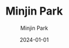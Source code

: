 ---
layout: personal_info  # FIXED! DO NOT CHANGE!
author: Minjin Park   # your name
title:  Minjin Park   # your name
date:   2024-01-01

params:
    position: "Master Course"    # TODO: push your position; the position should be the one between ["Principal Investigator", "PhD Course", "Master Course", "Graduate", Alumni]
    job_title: "Researcher"       # TODO: all of the students should specify the title of himself as a "Researcher"
    # telephone: ""  # TODO: phone number (if you don't want to upload your phone number, comment or remove this line!)
    email:    "ppmjj2000@skku.edu"  # TODO: school email address (if you don't want to upload your email address, comment or remove this line!)
    
    profile_image: profile.jpg  # TODO: put the filename of the profile image here 

    interests: [   # TODO: fill out your research interests
        "Computer Architecture", 
        "Memory Systems",
        "CXL"
    ]

    biography: |   # TODO: fill out your short biography... Introduce yourself! (if you don't want to upload your biography, comment or remove this whole section!)
        Since joining Samsung Electronics Memory Business Division in 2015, I have been responsible for Pre & Post Silicon verification of SoC products such as UFS and SSD. Through the SSIT Course, I joined COMPASS LAB to deepen my understanding of Computer Architecture and am currently researching the CXL field.

    enable_sections:  # TODO: this section checks whether to show "Experiences", "Awards and Honors", "Activities" (publications will automatically be added to your page)
        enable_experiences:   true  # enable "Professional Experience" section
        enable_awards_honors: false  # enable "Awards & Honors" section
        enable_activities:    false  # enable "Professional Activities" section


    # The sections below are optional...

    experiences:  # provide your professional experiences
        - {
            exp_from: "2015",  # start-date of this experience
            exp_to:   "",      # end-date of this experience (make this field empty if you are currently going through this experience)
            exp_desc: "Staff Engineer, Samsung Electronics Memory Business Division"
        }
---